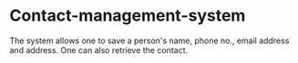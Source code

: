 # Contact-management-system
The system allows one to save a person's name, phone no., email address and address. One can also retrieve the contact.
